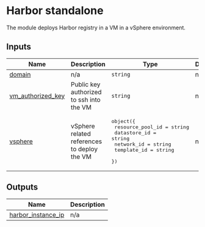 # Harbor standalone

The module deploys Harbor registry in a VM in a vSphere environment.

<!-- BEGIN_TF_DOCS -->
<!-- This section will be overridden by terraform-docs. Do not change it.-->
## Inputs

| Name | Description | Type | Default | Required |
|------|-------------|------|---------|:--------:|
| <a name="input_domain"></a> [domain](#input\_domain) | n/a | `string` | n/a | yes |
| <a name="input_vm_authorized_key"></a> [vm\_authorized\_key](#input\_vm\_authorized\_key) | Public key authorized to ssh into the VM | `string` | n/a | yes |
| <a name="input_vsphere"></a> [vsphere](#input\_vsphere) | vSphere related references to deploy the VM | <pre>object({<br>    resource_pool_id = string<br>    datastore_id = string<br>    network_id = string<br>    template_id = string<br>  })</pre> | n/a | yes |

## Outputs

| Name | Description |
|------|-------------|
| <a name="output_harbor_instance_ip"></a> [harbor\_instance\_ip](#output\_harbor\_instance\_ip) | n/a |
<!-- END_TF_DOCS -->